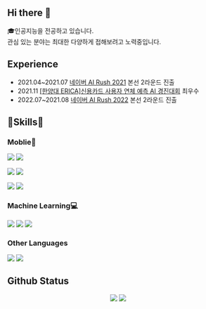 ## Hi there 👋

:mortar_board:인공지능을 전공하고 있습니다.  
관심 있는 분야는 최대한 다양하게 접해보려고 노력중입니다.

## Experience

* 2021.04~2021.07 [네이버 AI Rush 2021](https://campaign.naver.com/clova_airush/) 본선 2라운드 진출
* 2021.11 [[한양대 ERICA]신용카드 사용자 연체 예측 AI 경진대회](https://dacon.io/competitions/official/235832/overview/description) 최우수
* 2022.07~2021.08 [네이버 AI Rush 2022](https://campaign.naver.com/clova_airush/) 본선 2라운드 진출

## :wrench:Skills:wrench:

### Moblie:iphone:

<p>
  <img src="https://img.shields.io/badge/android-3DDC84?style=for-the-badge&logo=android&logoColor=white">
  <img src="https://img.shields.io/badge/java-007396?style=for-the-badge&logo=java&logoColor=white">
</p>
<p>
  <img src="https://img.shields.io/badge/ios-000000?style=for-the-badge&logo=ios&logoColor=white">
  <img src="https://img.shields.io/badge/swift-F05138?style=for-the-badge&logo=swift&logoColor=white">
</p>
<p>
  <img src="https://img.shields.io/badge/flutter-02569B?style=for-the-badge&logo=flutter&logoColor=white">
  <img src="https://img.shields.io/badge/dart-0175C2?style=for-the-badge&logo=dart&logoColor=white">
</p>

### Machine Learning:computer:

<p>
  <img src="https://img.shields.io/badge/tensorflow-FF6F00?style=for-the-badge&logo=tensorflow&logoColor=white">
  <img src="https://img.shields.io/badge/keras-D00000?style=for-the-badge&logo=keras&logoColor=white">
  <img src="https://img.shields.io/badge/python-3776AB?style=for-the-badge&logo=python&logoColor=white">
</p>

### Other Languages
<p>
  <img src="https://img.shields.io/badge/kotlin-7F52FF?style=for-the-badge&logo=kotlin&logoColor=white">
  <img src="https://img.shields.io/badge/c-A8B9CC?style=for-the-badge&logo=c&logoColor=white">
</p>

## Github Status

<p align="center">
  <img src="https://github-readme-stats.vercel.app/api?username=K1A2&theme=tokyonight">
  <a href="https://solved.ac/jckim0307"><img src="http://mazassumnida.wtf/api/v2/generate_badge?boj=jckim0307"></a>
</p>
